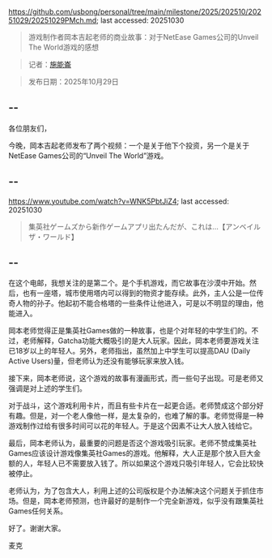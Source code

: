 https://github.com/usbong/personal/tree/main/milestone/2025/202510/20251029/20251029PMch.md; last accessed: 20251030

> 游戏制作者岡本吉起老师的商业故事：对于NetEase Games公司的Unveil The World游戏的感想

> 记者：[施能崙](https://www.linkedin.com/in/michaelsyson/)

> 发布日期：2025年10月29日

## --

各位朋友们，

今晚，岡本吉起老师发布了两个视频：一个是关于他下个投资，另一个是关于NetEase Games公司的“Unveil The World”游戏。

## --

https://www.youtube.com/watch?v=WNK5PbtJiZ4; last accessed: 20251030

> 集英社ゲームズから新作ゲームアプリ出たんだが、これは…【アンベイルザ・ワールド】

## --

在这个电邮，我想关注的是第二个。是个手机游戏，而它故事在沙漠中开始。然后，也有一座塔，城市使用塔内可以得到的物资才能存续。此外，主人公是一位传奇人物的孙子。他起初不能合格塔的一些条件让他进入，可是以不明显的理由，他能进入。

岡本老师觉得正是集英社Games做的一种故事，也是个对年轻的中学生们的。不过，老师解释，Gatcha功能大概吸引的是大人玩家。因此，岡本老师要游戏关注已18岁以上的年轻人。另外，老师指出，虽然加上中学生可以提高DAU (Daily Active Users)量，但老师认为还没有能够玩家来放入钱。

接下来，岡本老师说，这个游戏的故事有漫画形式，而一些句子出现。可是老师又强调是对上述的学生们。

对于战斗，这个游戏利用卡片，而且有些卡片在一起更合适。老师赞成这个部分好有趣。但是，对一个老人像他一样，是太复杂的，也难了解的事。老师觉得是一种游戏制作过给有很多时间可以花的年轻人。于是这个因素不让大人放入钱给它。

最后，岡本老师认为，最重要的问题是否这个游戏吸引玩家。老师不赞成集英社Games应该设计游戏像集英社Games的游戏。他解释，大人正是那个放入巨大金额的人，年轻人已不需要放入钱了。所以如果这个游戏只吸引年轻人，它会比较快被停止。

老师认为，为了包含大人，利用上述的公司版权是个办法解决这个问题关于抓住市场。但是，岡本老师预测，也许最好的是制作一个完全新游戏，似乎没有跟集英社Games任何关系。

好了。谢谢大家。

麦克